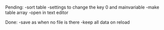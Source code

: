 Pending:
-sort table
-settings to change the key 0 and mainvariable
-make table array
-open in text editor

Done:
-save as when no file is there
-keep all data on reload